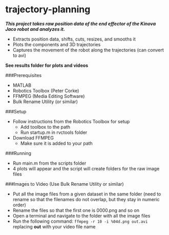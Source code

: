 # trajectory-planning
***This project takes raw position data of the end effector of the Kinova Jaco robot and analyzes it.***

* Extracts position data, shifts, cuts, resizes, and smooths it
* Plots the components and 3D trajectories
* Captures the movement of the robot along the trajectories (can convert to avi)

**See results folder for plots and videos**

###Prerequisites
* MATLAB
* Robotics Toolbox (Peter Corke)
* FFMPEG (Media Editing Software)
* Bulk Rename Utility (or similar)

###Setup
* Follow instructions from the Robotics Toolbox for setup
    * Add toolbox to the path
    * Run startup.m in rvctools folder
* Download FFMPEG
    * Make sure it is added to your path

###Running
* Run main.m from the scripts folder
* 4 plots will appear and the script will create folders for the raw image files

###Images to Video (Use Bulk Rename Utility or similar)
* Put all the image files from a given dataset in the same folder
(need to rename so that the filenames do not overlap, but they stay in 
numeric order)
* Rename the files so that the first one is 0000.png and so on
* Open a terminal and navigate to the folder with all the image files
* Run the following command: `ffmpeg -r 10 -i %04d.png out.avi` replacing __out__
with your video file name